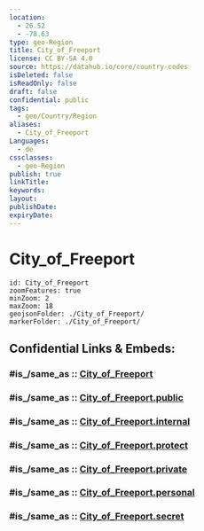 ```yaml
---
location:
  - 26.52
  - -78.63
type: geo-Region
title: City_of_Freeport
license: CC BY-SA 4.0
source: https://datahub.io/core/country-codes
isDeleted: false
isReadOnly: false
draft: false
confidential: public
tags:
  - geo/Country/Region
aliases:
  - City_of_Freeport
Languages:
  - de
cssclasses:
  - geo-Region
publish: true
linkTitle:
keywords:
layout:
publishDate:
expiryDate:
---
```


# City_of_Freeport

```leaflet
id: City_of_Freeport
zoomFeatures: true 
minZoom: 2 
maxZoom: 18
geojsonFolder: ./City_of_Freeport/
markerFolder: ./City_of_Freeport/
```


## Confidential Links & Embeds: 

### #is_/same_as :: [City_of_Freeport](/_Standards/Earth/Continent/America~Caribbean/Bahamas/Districts~Bahamas/City_of_Freeport.md) 

### #is_/same_as :: [City_of_Freeport.public](/_public/Earth/Continent/America~Caribbean/Bahamas/Districts~Bahamas/City_of_Freeport.public.md) 

### #is_/same_as :: [City_of_Freeport.internal](/_internal/Earth/Continent/America~Caribbean/Bahamas/Districts~Bahamas/City_of_Freeport.internal.md) 

### #is_/same_as :: [City_of_Freeport.protect](/_protect/Earth/Continent/America~Caribbean/Bahamas/Districts~Bahamas/City_of_Freeport.protect.md) 

### #is_/same_as :: [City_of_Freeport.private](/_private/Earth/Continent/America~Caribbean/Bahamas/Districts~Bahamas/City_of_Freeport.private.md) 

### #is_/same_as :: [City_of_Freeport.personal](/_personal/Earth/Continent/America~Caribbean/Bahamas/Districts~Bahamas/City_of_Freeport.personal.md) 

### #is_/same_as :: [City_of_Freeport.secret](/_secret/Earth/Continent/America~Caribbean/Bahamas/Districts~Bahamas/City_of_Freeport.secret.md)

